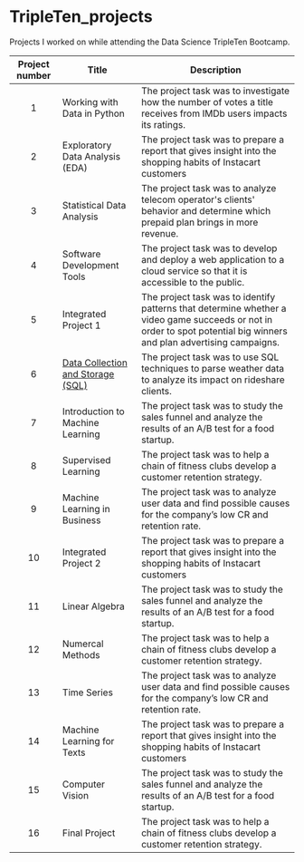 # TripleTen_projects
Projects I worked on while attending the Data Science TripleTen Bootcamp.


| Project number | Title | Description |
| :-----------: | ----------- |----------- |
| 1 | Working with Data in Python | The project task was to investigate how the number of votes a title receives from IMDb users impacts its ratings. |
| 2 | Exploratory Data Analysis (EDA) | The project task was to prepare a report that gives insight into the shopping habits of Instacart customers |
| 3 | Statistical Data Analysis | The project task was to analyze telecom operator's clients' behavior and determine which prepaid plan brings in more revenue.  |
| 4 | Software Development Tools | The project task was to develop and deploy a web application to a cloud service so that it is accessible to the public. |
| 5 | Integrated Project 1 | The project task was to identify patterns that determine whether a video game succeeds or not in order to spot potential big winners and plan advertising campaigns. |
| 6 | [Data Collection and Storage (SQL)](https://github.com/redumbre11a/Data_projects_TripleTen/tree/main/06-Data_Collection_and_Storage_SQL_project) | The project task was to use SQL techniques to parse weather data to analyze its impact on rideshare clients. |
| 7 | Introduction to Machine Learning | The project task was to study the sales funnel and analyze the results of an A/B test for a food startup. |
| 8 | Supervised Learning | The project task was to help a chain of fitness clubs develop a customer retention strategy. |
| 9 | Machine Learning in Business | The project task was to analyze user data and find possible causes for the company’s low CR and retention rate. |
| 10 | Integrated Project 2 | The project task was to prepare a report that gives insight into the shopping habits of Instacart customers |
| 11 | Linear Algebra | The project task was to study the sales funnel and analyze the results of an A/B test for a food startup. |
| 12 | Numercal Methods | The project task was to help a chain of fitness clubs develop a customer retention strategy. |
| 13 | Time Series | The project task was to analyze user data and find possible causes for the company’s low CR and retention rate. |
| 14 | Machine Learning for Texts | The project task was to prepare a report that gives insight into the shopping habits of Instacart customers |
| 15 | Computer Vision | The project task was to study the sales funnel and analyze the results of an A/B test for a food startup. |
| 16 | Final Project | The project task was to help a chain of fitness clubs develop a customer retention strategy. |
